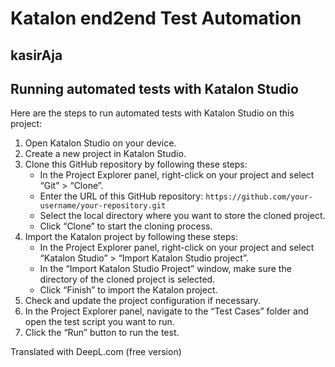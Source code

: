 # Katalon end2end Test Automation
## kasirAja

## Running automated tests with Katalon Studio

Here are the steps to run automated tests with Katalon Studio on this project:

1. Open Katalon Studio on your device.
2. Create a new project in Katalon Studio.
3. Clone this GitHub repository by following these steps:
   - In the Project Explorer panel, right-click on your project and select “Git” > “Clone”.
   - Enter the URL of this GitHub repository: `https://github.com/your-username/your-repository.git`
   - Select the local directory where you want to store the cloned project.
   - Click “Clone” to start the cloning process.
4. Import the Katalon project by following these steps:
   - In the Project Explorer panel, right-click on your project and select “Katalon Studio” > “Import Katalon Studio project”.
   - In the “Import Katalon Studio Project” window, make sure the directory of the cloned project is selected.
   - Click “Finish” to import the Katalon project.
5. Check and update the project configuration if necessary.
6. In the Project Explorer panel, navigate to the “Test Cases” folder and open the test script you want to run.
7. Click the “Run” button to run the test.

Translated with DeepL.com (free version)
